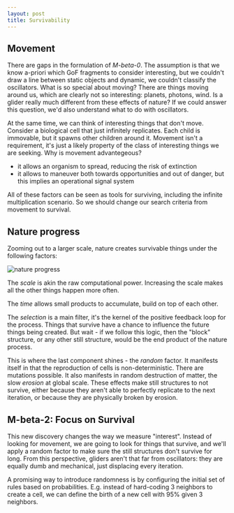 ```yaml
---
layout: post
title: Survivability
---
```


## Movement

There are gaps in the formulation of _M-beta-0_. The assumption is that we know a-priori which GoF fragments to consider interesting, but we couldn't draw a line between static objects and dynamic, we couldn't classify the oscillators. What is so special about moving? There are things moving around us, which are clearly not so interesting: planets, photons, wind. Is a glider really much different from these effects of nature? If we could answer this question, we'd also understand what to do with oscillators.

At the same time, we can think of interesting things that don't move. Consider a biological cell that just infinitely replicates. Each child is immovable, but it spawns other children around it. Movement isn't a requirement, it's just a likely property of the class of interesting things we are seeking. Why is movement advantegeous?
  - it allows an organism to spread, reducing the risk of extinction
  - it allows to maneuver both towards opportunities and out of danger, but this implies an operational signal system 

All of these factors can be seen as tools for surviving, including the infinite multiplication scenario. So we should change our search criteria from movement to survival.

## Nature progress

Zooming out to a larger scale, nature creates survivable things under the following factors:

![nature progress]({{site.baseurl}}/assets/nature-progress.excalidraw.png)

The _scale_ is akin the raw computational power. Increasing the scale makes all the other things happen more often.

The _time_ allows small products to accumulate, build on top of each other.

The _selection_ is a main filter, it's the kernel of the positive feedback loop for the process. Things that survive have a chance to influence the future things being created. But wait - if we follow this logic, then the "block" structure, or any other still structure, would be the end product of the nature process.

This is where the last component shines - the _random_ factor. It manifests itself in that the reproduction of cells is non-deterministic. There are mutations possible. It also manifests in random destruction of matter, the slow _erosion_ at global scale. These effects make still structures to not survive, either because they aren't able to perfectly replicate to the next iteration, or because they are physically broken by erosion.

## M-beta-2: Focus on Survival

This new discovery changes the way we measure "interest". Instead of looking for movement, we are going to look for things that survive, and we'll apply a random factor to make sure the still structures don't survive for long. From this perspective, gliders aren't that far from oscillators: they are equally dumb and mechanical, just displacing every iteration.

A promising way to introduce randomness is by configuring the initial set of rules based on probabilities. E.g. instead of hard-coding 3 neighbors to create a cell, we can define the birth of a new cell with 95% given 3 neighbors.
